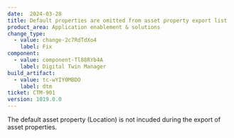 ```yaml
---
date:  2024-03-28
title: Default properties are omitted from asset property export list
product_area: Application enablement & solutions
change_type:
  - value: change-2c7RdTdXo4
    label: Fix
component:
  - value: component-Tl88RYb4A
    label: Digital Twin Manager
build_artifact:
  - value: tc-wYIY0MBDO
    label: dtm
ticket: CTM-901
version: 1019.0.0
---
```

The default asset property (Location) is not incuded during the export of asset properties.
